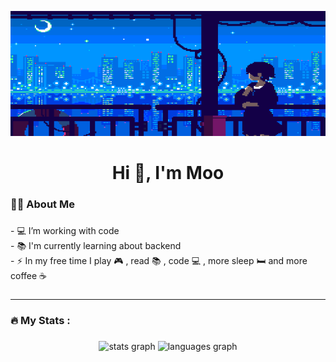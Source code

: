<p align="center">
  <img src="https://github.com/NadanaiKD/NadanaiKD/blob/main/loop.gif" alt="animated" height="200" width="1000"/>
</p>

<h1 align="center">Hi 👋, I'm Moo</h1>
<p align="left">
</p>

<h3 align="left">👩‍💻  About Me</h3>

###

<p align="left">- 💻 I’m working with code<br>- 📚 I'm currently learning about backend<br>- ⚡ In my free time I play 🎮 , read 📚 , code 💻 , more sleep 🛏 and more coffee ☕️</p>

###
<hr>
<h3 align="left">🔥   My Stats :</h3>

###

<div align="center">
  <img src="https://github-readme-stats.vercel.app/api?username=NadanaiKD&hide_title=false&hide_rank=false&show_icons=true&include_all_commits=true&count_private=true&disable_animations=false&theme=tokyonight&locale=en&hide_border=false&order=1" height="150" alt="stats graph" />
  <img src="https://github-readme-stats.vercel.app/api/top-langs?username=NadanaiKD&locale=en&hide_title=false&layout=compact&card_width=320&langs_count=5&theme=tokyonight&hide_border=false&order=2" height="150" alt="languages graph"  />
</div>

<!--
**NadanaiKD/NadanaiKD** is a ✨ _special_ ✨ repository because its `README.md` (this file) appears on your GitHub profile.

Here are some ideas to get you started:

- 🔭 I’m currently working on ...
- 🌱 I’m currently learning ...
- 👯 I’m looking to collaborate on ...
- 🤔 I’m looking for help with ...
- 💬 Ask me about ...
- 📫 How to reach me: ...
- 😄 Pronouns: ...
- ⚡ Fun fact: ...
-->
